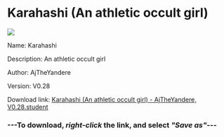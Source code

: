# Karahashi (An athletic occult girl)

<img src = "https://raw.githubusercontent.com/Arbiter1223/Koukou-Gurashi-Custom-Students/master/Students/Files/Karahashi%20(An%20athletic%20occult%20girl).png">

Name: Karahashi

Description: An athletic occult girl

Author: AjTheYandere

Version: V0.28

Download link: <a href="https://raw.githubusercontent.com/Arbiter1223/Koukou-Gurashi-Custom-Students/master/Students/Files/Karahashi%20(An%20athletic%20occult%20girl)%20-%20AjTheYandere%2C%20V0.28.student">Karahashi (An athletic occult girl) - AjTheYandere, V0.28.student</a>

### ---**To download, _right-click_ the link, and select _"Save as"_**---

